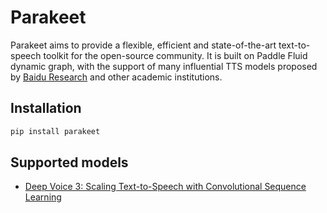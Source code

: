 # Parakeet

Parakeet aims to provide a flexible, efficient and state-of-the-art text-to-speech toolkit for the open-source community. It is built on Paddle Fluid dynamic graph, with the support of many influential TTS models proposed by [Baidu Research](http://research.baidu.com) and other academic institutions.  

## Installation

```bash
pip install parakeet
```

## Supported models

- [Deep Voice 3: Scaling Text-to-Speech with Convolutional Sequence Learning](./deepvoice3)
